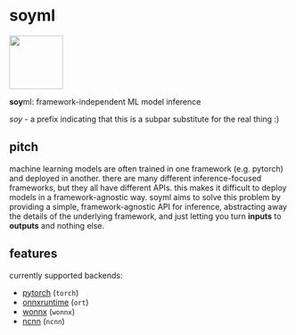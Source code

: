 
# soyml

<img src="./media/soymilk2.png" width="96">

**soy**ml: framework-independent ML model inference

_soy_ - a prefix indicating that this is a subpar substitute for the real thing :)

## pitch

machine learning models are often trained in one framework (e.g. pytorch) and deployed in another. there are many different inference-focused frameworks, but they all have different APIs. this makes it difficult to deploy models in a framework-agnostic way. soyml aims to solve this problem by providing a simple, framework-agnostic API for inference, abstracting away the details of the underlying framework, and just letting you turn **inputs** to **outputs** and nothing else.

## features

currently supported backends:
+ [pytorch](https://pytorch.org/) (`torch`)
+ [onnxruntime](https://github.com/microsoft/onnxruntime) (`ort`)
+ [wonnx](https://github.com/webonnx/wonnx) (`wonnx`)
+ [ncnn](https://github.com/Tencent/ncnn) (`ncnn`)
